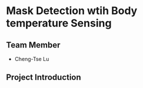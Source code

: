 # Mask Detection wtih Body temperature Sensing

## Team Member
* Cheng-Tse Lu

## Project Introduction

